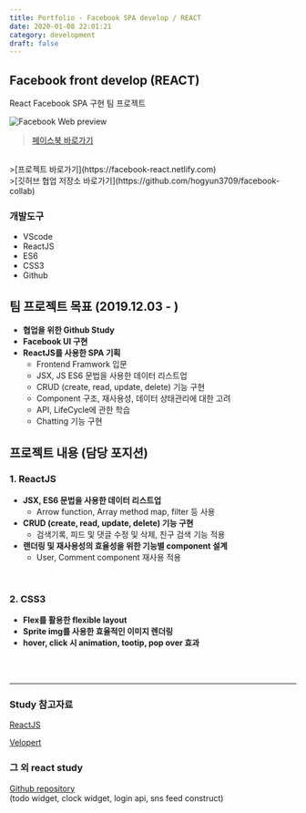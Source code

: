 ```yaml
---
title: Portfolio - Facebook SPA develop / REACT
date: 2020-01-08 22:01:21
category: development
draft: false
---
```

## Facebook front develop (REACT)
React Facebook SPA 구현 팀 프로젝트

![Facebook Web preview](./images/facebook.gif)
>[페이스북 바로가기](https://www.facebook.com/)
<br>
>[프로젝트 바로가기](https://facebook-react.netlify.com)
<br>
>[깃허브 협업 저장소 바로가기](https://github.com/hogyun3709/facebook-collab)

<br>

### 개발도구
  - VScode
  - ReactJS
  - ES6
  - CSS3
  - Github

## 팀 프로젝트 목표 (2019.12.03 - )
- **협업을 위한 Github Study**
- **Facebook UI 구현**
- **ReactJS를 사용한 SPA 기획**
  - Frontend Framwork 입문
  - JSX, JS ES6 문법을 사용한 데이터 리스트업
  - CRUD (create, read, update, delete) 기능 구현
  - Component 구조, 재사용성, 데이터 상태관리에 대한 고려
  - API, LifeCycle에 관한 학습
  - Chatting 기능 구현

## 프로젝트 내용 (담당 포지션)
### 1. ReactJS
- **JSX, ES6 문법을 사용한 데이터 리스트업**
  - Arrow function, Array method map, filter 등 사용
- **CRUD (create, read, update, delete) 기능 구현**
  - 검색기록, 피드 및 댓글 수정 및 삭제, 친구 검색 기능 적용
- **랜더링 및 재사용성의 효율성을 위한 기능별 component 설계**
  - User, Comment component 재사용 적용

<br>

### 2. CSS3

- **Flex를 활용한 flexible layout**
- **Sprite img를 사용한 효율적인 이미지 렌더링**
- **hover, click 시 animation, tootip, pop over 효과**

<br>
<br>

***
### Study 참고자료
[ReactJS](https://reactjs-kr.firebaseapp.com)

[Velopert](https://velopert.com)
### 그 외 react study
[Github repository](https://github.com/eunji1117/React-Ringle-Study)<br>
(todo widget, clock widget, login api, sns feed construct)

<br>